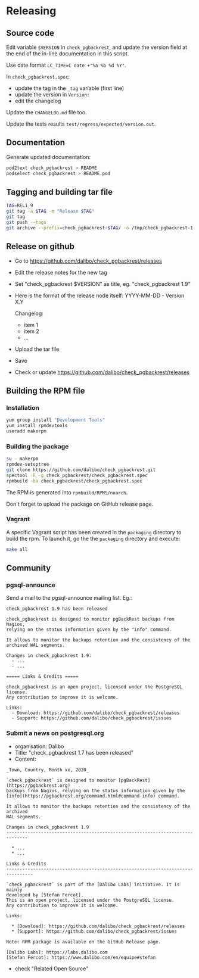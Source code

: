 # Releasing

## Source code

Edit variable `$VERSION` in `check_pgbackrest`, and update the version field 
at the end of the in-line documentation in this script.

Use date format `LC_TIME=C date +"%a %b %d %Y"`.

In `check_pgbackrest.spec`:
  * update the tag in the `_tag` variable (first line)
  * update the version in `Version:`
  * edit the changelog

Update the `CHANGELOG.md` file too.

Update the tests results `test/regress/expected/version.out`.

## Documentation

Generate updated documentation:

```bash
pod2text check_pgbackrest > README
podselect check_pgbackrest > README.pod
```

## Tagging and building tar file

```bash
TAG=REL1_9
git tag -a $TAG -m "Release $TAG"
git tag
git push --tags
git archive --prefix=check_pgbackrest-$TAG/ -o /tmp/check_pgbackrest-1.9.tar.gz $TAG
```

## Release on github

  - Go to https://github.com/dalibo/check_pgbackrest/releases
  - Edit the release notes for the new tag
  - Set "check_pgbackrest $VERSION" as title, eg. "check_pgbackrest 1.9"
  - Here is the format of the release node itself:
    YYYY-MM-DD - Version X.Y
    
    Changelog:
      * item 1
      * item 2
      * ...
      
  - Upload the tar file
  - Save
  - Check or update https://github.com/dalibo/check_pgbackrest/releases

## Building the RPM file

### Installation

```bash
yum group install "Development Tools"
yum install rpmdevtools
useradd makerpm
```

### Building the package

```bash
su - makerpm
rpmdev-setuptree
git clone https://github.com/dalibo/check_pgbackrest.git
spectool -R -g check_pgbackrest/check_pgbackrest.spec
rpmbuild -ba check_pgbackrest/check_pgbackrest.spec
```

The RPM is generated into `rpmbuild/RPMS/noarch`.

Don't forget to upload the package on GitHub release page.

### Vagrant

A specific Vagrant script has been created in the `packaging` directory to 
build the rpm. To launch it, go the the `packaging` directory and execute:

```bash
make all
```

## Community

### pgsql-announce

Send a mail to the pgsql-announce mailing list. Eg.:

```
check_pgbackrest 1.9 has been released

check_pgbackrest is designed to monitor pgBackRest backups from Nagios, 
relying on the status information given by the "info" command.

It allows to monitor the backups retention and the consistency of the 
archived WAL segments.

Changes in check_pgbackrest 1.9:
  - ...
  - ...

===== Links & Credits =====

check_pgbackrest is an open project, licensed under the PostgreSQL license.
Any contribution to improve it is welcome.

Links:
  - Download: https://github.com/dalibo/check_pgbackrest/releases
  - Support: https://github.com/dalibo/check_pgbackrest/issues
```

### Submit a news on postgresql.org

* organisation: Dalibo
* Title: "check_pgbackrest 1.7 has been released"
* Content:
  
```
_Town, Country, Month xx, 2020_

`check_pgbackrest` is designed to monitor [pgBackRest](https://pgbackrest.org) 
backups from Nagios, relying on the status information given by the 
[info](https://pgbackrest.org/command.html#command-info) command.

It allows to monitor the backups retention and the consistency of the archived 
WAL segments.

Changes in check_pgbackrest 1.9
------------------------------------------------------------------------------

  * ...
  * ...

Links & Credits
--------------------------------------------------------------------------------

`check_pgbackrest` is part of the [Dalibo Labs] initiative. It is mainly 
developed by [Stefan Fercot].
This is an open project, licensed under the PostgreSQL license. 
Any contribution to improve it is welcome.

Links:

  * [Download]: https://github.com/dalibo/check_pgbackrest/releases
  * [Support]: https://github.com/dalibo/check_pgbackrest/issues

Note: RPM package is available on the GitHub Release page. 

[Dalibo Labs]: https://labs.dalibo.com
[Stefan Fercot]: https://www.dalibo.com/en/equipe#stefan
```
  
* check "Related Open Source"